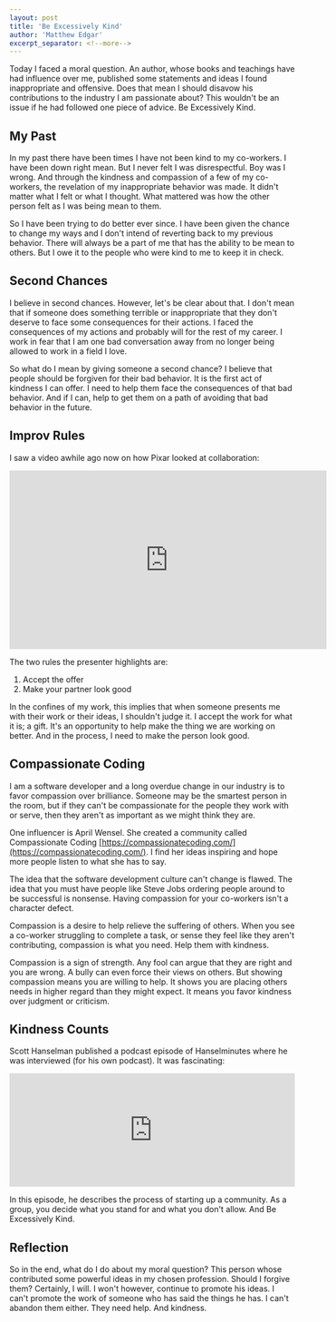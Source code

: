 ```yaml
---
layout: post
title: 'Be Excessively Kind'
author: 'Matthew Edgar'
excerpt_separator: <!--more-->
---
```


Today I faced a moral question. An author, whose books and teachings have had influence over me, published some statements and ideas I found inappropriate and offensive. Does that mean I should disavow his contributions to the industry I am passionate about? This wouldn't be an issue if he had followed one piece of advice. Be Excessively Kind.

<!--more-->

## My Past

In my past there have been times I have not been kind to my co-workers. I have been down right mean. But I never felt I was disrespectful. Boy was I wrong. And through the kindness and compassion of a few of my co-workers, the revelation of my inappropriate behavior was made. It didn't matter what I felt or what I thought. What mattered was how the other person felt as I was being mean to them. 

So I have been trying to do better ever since. I have been given the chance to change my ways and I don't intend of reverting back to my previous behavior. There will always be a part of me that has the ability to be mean to others. But I owe it to the people who were kind to me to keep it in check.

## Second Chances

I believe in second chances. However, let's be clear about that. I don't mean that if someone does something terrible or inappropriate that they don't deserve to face some consequences for their actions. I faced the consequences of my actions and probably will for the rest of my career. I work in fear that I am one bad conversation away from no longer being allowed to work in a field I love.

So what do I mean by giving someone a second chance? I believe that people should be forgiven for their bad behavior. It is the first act of kindness I can offer. I need to help them face the consequences of that bad behavior. And if I can, help to get them on a path of avoiding that bad behavior in the future.

## Improv Rules

I saw a video awhile ago now on how Pixar looked at collaboration:

<iframe width="560" height="315" src="https://www.youtube.com/embed/QhXJe8ANws8" frameborder="0" allow="accelerometer; autoplay; encrypted-media; gyroscope; picture-in-picture" allowfullscreen></iframe>

The two rules the presenter highlights are:

1. Accept the offer
2. Make your partner look good

In the confines of my work, this implies that when someone presents me with their work or their ideas, I shouldn't judge it. I accept the work for what it is; a gift. It's an opportunity to help make the thing we are working on better. And in the process, I need to make the person look good. 

## Compassionate Coding

I am a software developer and a long overdue change in our industry is to favor compassion over brilliance. Someone may be the smartest person in the room, but if they can't be compassionate for the people they work with or serve, then they aren't as important as we might think they are.

One influencer is April Wensel. She created a community called Compassionate Coding [https://compassionatecoding.com/](https://compassionatecoding.com/). I find her ideas inspiring and hope more people listen to what she has to say. 

The idea that the software development culture can't change is flawed. The idea that you must have people like Steve Jobs ordering people around to be successful is nonsense. Having compassion for your co-workers isn't a character defect. 

Compassion is a desire to help relieve the suffering of others. When you see a co-worker struggling to complete a task, or sense they feel like they aren't contributing, compassion is what you need. Help them with kindness. 

Compassion is a sign of strength. Any fool can argue that they are right and you are wrong. A bully can even force their views on others. But showing compassion means you are willing to help. It shows you are placing others needs in higher regard than they might expect. It means you favor kindness over judgment or criticism. 

## Kindness Counts

Scott Hanselman published a podcast episode of Hanselminutes where he was interviewed (for his own podcast). It was fascinating:

<iframe height="200px" width="100%" frameborder="no" scrolling="no" seamless src="https://player.simplecast.com/d753ed5a-e503-474a-829e-9c3d1d2f5edc?dark=false"></iframe>

In this episode, he describes the process of starting up a community. As a group, you decide what you stand for and what you don't allow. And Be Excessively Kind.

## Reflection

So in the end, what do I do about my moral question? This person whose contributed some powerful ideas in my chosen profession. Should I forgive them? Certainly, I will. I won't however, continue to promote his ideas. I can't promote the work of someone who has said the things he has. I can't abandon them either. They need help. And kindness.

 

